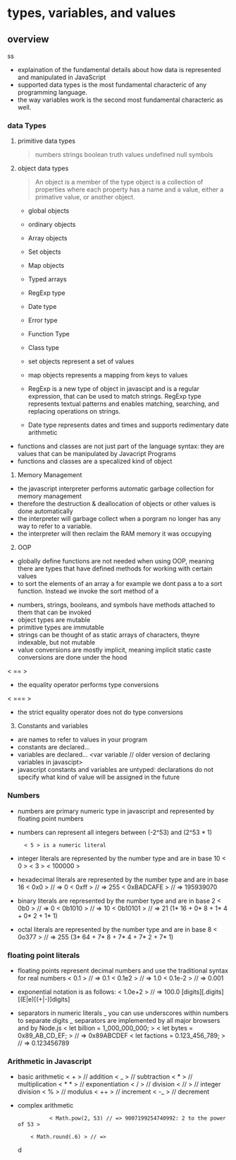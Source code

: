 # types, variables, and values

## overview

ss

- explaination of the fundamental details about how data is represented and manipulated in JavaScript
- supported data types is the most fundamental characteric of any programming language.
- the way variables work is the second most fundamental characteric as well.

### data Types

1. primitive data types

   > numbers
   > strings
   > boolean truth values
   > undefined
   > null
   > symbols

2. object data types

   > An object is a member of the type object is a collection of properties where each property has a name and a value, either a primative value, or another object.

   - global objects
   - ordinary objects
   - Array objects
   - Set objects
   - Map objects
   - Typed arrays
   - RegExp type
   - Date type
   - Error type
   - Function Type
   - Class type

   - set objects represent a set of values
   - map objects represents a mapping from keys to values
   - RegExp is a new type of object in javascipt and is a regular expression, that can be used to match strings. RegExp type represents textual patterns and enables matching, searching, and replacing operations on strings.
   - Date type represents dates and times and supports redimentary date arithmetic

- functions and classes are not just part of the language syntax: they are values that can be manipulated by Javacript Programs
- functions and classes are a specalized kind of object

1. Memory Management

- the javascript interpreter performs automatic garbage collection for memory management
- therefore the destruction & deallocation of objects or other values is done automatically
- the interpreter will garbage collect when a porgram no longer has any way to refer to a variable.
- the interpreter will then reclaim the RAM memory it was occupying

2. OOP

- globally define functions are not needed when using OOP, meaning there are types that have defined methods for working with certain values
- to sort the elements of an array a for example we dont pass a to a sort function. Instead we invoke the sort method of a

<array a = []>
<a.sort>

- numbers, strings, booleans, and symbols have methods attached to them that can be invoked
- object types are mutable
- primitive types are immutable
- strings can be thought of as static arrays of characters, theyre indexable, but not mutable
- value conversions are mostly implicit, meaning implicit static caste conversions are done under the hood

< == >

- the equality operator performs type conversions

< === >

- the strict equality operator does not do type conversions

3. Constants and variables

- are names to refer to values in your program
- constants are declared...
  <const variable = "data">
- variables are declared...
  <let variable>
  <var variable // older version of declaring variables in javascipt>
- javascript constants and variables are untyped: declarations do not specify what kind of value will be assigned in the future

### Numbers

- numbers are primary numeric type in javascript and represented by floating point numbers
- numbers can represent all integers between (-2^53) and (2^53 \* 1)

        < 5 > is a numeric literal

- integer literals are represented by the number type and are in base 10
  < 0 >
  < 3 >
  < 100000 >

- hexadecimal literals are represented by the number type and are in base 16
  < 0x0 > // => 0
  < 0xff > // => 255
  < 0xBADCAFE > // => 195939070

- binary literals are represented by the number type and are in base 2
  < 0b0 > // => 0
  < 0b1010 > // => 10
  < 0b10101 > // => 21 (1* 16 + 0* 8 + 1* 4 + 0* 2 + 1\* 1)

- octal literals are represented by the number type and are in base 8
  < 0o377 > // => 255 (3* 64 + 7* 8 + 7* 4 + 7* 2 + 7\* 1)

### floating point literals

- floating points represent decimal numbers and use the traditional syntax for real numbers
  < 0.1 > // => 0.1
  < 0.1e2 > // => 1.0
  < 0.1e-2 > // => 0.001

* exponential notation is as follows:
  < 1.0e+2 > // => 100.0
  [digits][.digits][(E|e)[(+|-)]digits]

- separators in numeric literals _ you can use underscores within numbers to separate digits _ separators are implemented by all major browsers and by Node.js
  < let billion = 1_000_000_000; >
  < let bytes = 0x89_AB_CD_EF; > // => 0x89ABCDEF
  < let factions = 0.123_456_789; > // => 0.123456789

### Arithmetic in Javascript

- basic arithmetic
  < + > // addition
  < _ > // subtraction
  < \* > // multiplication
  < \* \* > // exponentiation
  < / > // division
  < // > // integer division
  < % > // modulus
  < ++ > // increment
  < -_ > // decrement

- complex arithmetic

                < Math.pow(2, 53) // => 9007199254740992: 2 to the power of 53 >

          < Math.round(.6) > // =>

  d
